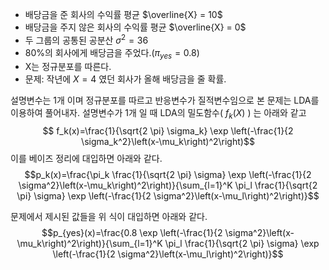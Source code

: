* 배당금을 준 회사의 수익률 평균 $\overline{X} = 10$  
* 배당금을 주지 않은 회사의 수익률 평균 $\overline{X} = 0$ 
* 두 그룹의 공통된 공분산 $\sigma^2 = 36$
* 80%의 회사에게 배당금을 주었다.($\pi_{yes} = 0.8$)
* X는 정규분포를 따른다. 
* 문제: 작년에 $X=4$ 였던 회사가 올해 배당금을 줄 확률.

설명변수는 1개 이며 정규분포를 따르고 반응변수가 질적변수임으로 본 문제는 LDA를 이용하여 풀어내자. 
설명변수가 1개 일 때 LDA의 밀도함수(  $f_k(X)$ ) 는 아래와 같고
$$ f_k(x)=\frac{1}{\sqrt{2 \pi} \sigma_k} \exp \left(-\frac{1}{2 \sigma_k^2}\left(x-\mu_k\right)^2\right)$$
이를 베이즈 정리에 대입하면 아래와 같다.
$$p_k(x)=\frac{\pi_k \frac{1}{\sqrt{2 \pi} \sigma} \exp \left(-\frac{1}{2 \sigma^2}\left(x-\mu_k\right)^2\right)}{\sum_{l=1}^K \pi_l \frac{1}{\sqrt{2 \pi} \sigma} \exp \left(-\frac{1}{2 \sigma^2}\left(x-\mu_l\right)^2\right)}$$

문제에서 제시된 값들을 위 식이 대입하면 아래와 같다.
$$p_{yes}(x)=\frac{0.8 \exp \left(-\frac{1}{2 \sigma^2}\left(x-\mu_k\right)^2\right)}{\sum_{l=1}^K \pi_l \frac{1}{\sqrt{2 \pi} \sigma} \exp \left(-\frac{1}{2 \sigma^2}\left(x-\mu_l\right)^2\right)}$$